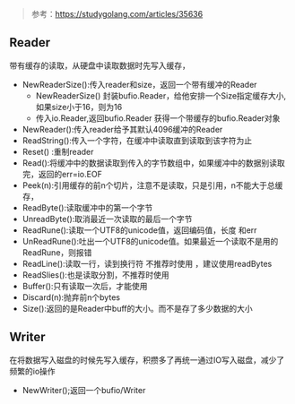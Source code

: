 > 参考：https://studygolang.com/articles/35636
## Reader
带有缓存的读取，从硬盘中读取数据时先写入缓存，
- NewReaderSize():传入reader和size，返回一个带有缓冲的Reader
  - NewReaderSize() 封装bufio.Reader，给他安排一个Size指定缓存大小,如果size小于16，则为16
  - 传入io.Reader,返回bufio.Reader 获得一个带缓存的bufio.Reader对象
- NewReader():传入reader给予其默认4096缓冲的Reader
- ReadString():传入一个字符，在缓冲中读取直到读取到该字符为止
- Reset() :重制reader
- Read():将缓冲中的数据读取到传入的字节数组中，如果缓冲中的数据别读取完，返回的err=io.EOF
- Peek(n):引用缓存的前n个切片，注意不是读取，只是引用，n不能大于总缓存，
- ReadByte():读取缓冲中的第一个字节
- UnreadByte():取消最近一次读取的最后一个字节
- ReadRune():读取一个UTF8的unicode值，返回编码值，长度 和err
- UnReadRune():吐出一个UTF8的unicode值。如果最近一个读取不是用的ReadRune，则报错
- ReadLine():读取一行，读到换行符 不推荐时使用 ，建议使用readBytes
- ReadSlies():也是读取分割，不推荐时使用
- Buffer():只有读取一次后，才能使用
- Discard(n):抛弃前n个bytes
- Size():返回的是Reader中buff的大小。而不是存了多少数据的大小
## Writer
在将数据写入磁盘的时候先写入缓存，积攒多了再统一通过IO写入磁盘，减少了频繁的io操作
- NewWriter();返回一个bufio/Writer